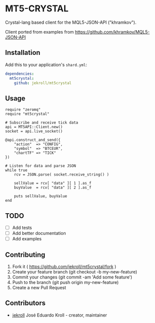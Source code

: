 # MT5-CRYSTAL
Crystal-lang based client for the MQL5-JSON-API ("khramkov").

Client ported from examples from https://github.com/khramkov/MQL5-JSON-API

## Installation

Add this to your application's `shard.yml`:

```yaml
dependencies: 
  mt5crystal:
    github: jekroll/mt5crystal
```


## Usage


```crystal
require "zeromq"
require "mt5crystal"
```

```crystal
# Subscribe and receive tick data
api = MT5API::Client.new()
socket = api.live_socket()

@api.construct_and_send({
    "action"  => "CONFIG",
    "symbol"  => "BTCEUR",
    "chartTF" => "TICK"
})

# Listen for data and parse JSON
while true
    rcv = JSON.parse( socket.receive_string() )

    sellValue = rcv[ "data" ][ 1 ].as_f
    buyValue  = rcv[ "data" ][ 2 ].as_f

    puts sellValue, buyValue
end
```

## TODO

- [ ] Add tests
- [ ] Add better documentation
- [ ] Add examples

## Contributing

1. Fork it ( https://github.com/jekroll/mt5crystal/fork )
2. Create your feature branch (git checkout -b my-new-feature)
3. Commit your changes (git commit -am 'Add some feature')
4. Push to the branch (git push origin my-new-feature)
5. Create a new Pull Request

## Contributors

- [jekroll](https://github.com/jekroll) José Eduardo Kroll - creator, maintainer
